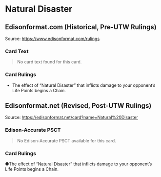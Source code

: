 # Natural Disaster

## Edisonformat.com (Historical, Pre-UTW Rulings)

Source: https://www.edisonformat.com/rulings

### Card Text

> No card text found for this card.

### Card Rulings

*   The effect of “Natural Disaster” that inflicts damage to your opponent’s Life Points begins a Chain.

## Edisonformat.net (Revised, Post-UTW Rulings)

Source: https://edisonformat.net/card?name=Natural%20Disaster

### Edison-Accurate PSCT

> No Edison-Accurate PSCT available for this card.

### Card Rulings

●The effect of “Natural Disaster” that inflicts damage to your opponent’s Life Points begins a Chain.
            